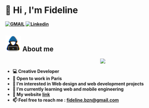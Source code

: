 <h1><b> 👋 Hi , I'm Fideline </h1>
  
 <a href="mailto:fideline.bzn@gmail.com"> ![GMAIL](https://img.shields.io/badge/Gmail-D14836?style=for-the-badge&logo=gmail&logoColor=white)</a> 
 <a href="https://www.linkedin.com/in/fideline-bazana-ntomo-939333198/"> ![Linkedin](https://img.shields.io/badge/LinkedIn-0077B5?style=for-the-badge&logo=linkedin&logoColor=white)</a>
 
  	
## <picture><img src = "https://github.com/0xAbdulKhalid/0xAbdulKhalid/raw/main/assets/mdImages/about_me.gif" width = 50px></picture> **About me**

<picture> <img align="right" src="https://i.ibb.co/VtCq4vD/animated-screen.gif" width = 200px></picture>

<br>

- 💻 Creative Developer 
- 💼 Open to work in Paris
- 👀 I’m interested in Web design and web development projects
- 🌱 I’m currently learning web and mobile engineering
- 🔗 My website [link](http://www.fidelinebazana.com/)
- 📫 Feel free to reach me : fideline.bzn@gmail.com

<br><br>
  
